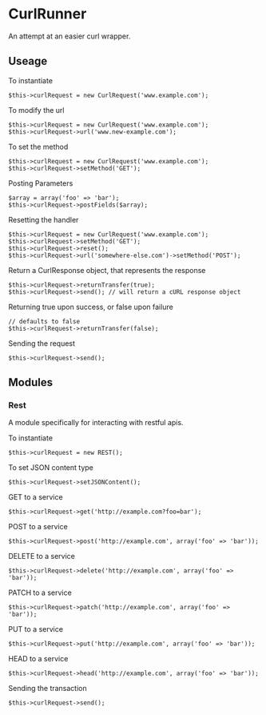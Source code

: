 # CurlRunner

An attempt at an easier curl wrapper.

## Useage

To instantiate

    $this->curlRequest = new CurlRequest('www.example.com');
  
To modify the url

    $this->curlRequest = new CurlRequest('www.example.com');
    $this->curlRequest->url('www.new-example.com');

To set the method

    $this->curlRequest = new CurlRequest('www.example.com');
    $this->curlRequest->setMethod('GET');
  
Posting Parameters

    $array = array('foo' => 'bar');
    $this->curlRequest->postFields($array);

Resetting the handler

    $this->curlRequest = new CurlRequest('www.example.com');
    $this->curlRequest->setMethod('GET');
    $this->curlRequest->reset();
    $this->curlRequest->url('somewhere-else.com')->setMethod('POST');
    
Return a CurlResponse object, that represents the response

    $this->curlRequest->returnTransfer(true);
    $this->curlRequest->send(); // will return a cURL response object

Returning true upon success, or false upon failure

    // defaults to false
    $this->curlRequest->returnTransfer(false);

Sending the request

    $this->curlRequest->send();
  
## Modules

### Rest

A module specifically for interacting with restful apis.

To instantiate

    $this->curlRequest = new REST();
    
To set JSON content type

    $this->curlRequest->setJSONContent();
    
GET to a service

    $this->curlRequest->get('http://example.com?foo=bar');

POST to a service

    $this->curlRequest->post('http://example.com', array('foo' => 'bar'));

DELETE to a service

    $this->curlRequest->delete('http://example.com', array('foo' => 'bar'));

PATCH to a service

    $this->curlRequest->patch('http://example.com', array('foo' => 'bar'));

PUT to a service

    $this->curlRequest->put('http://example.com', array('foo' => 'bar'));
    
HEAD to a service

    $this->curlRequest->head('http://example.com', array('foo' => 'bar'));

Sending the transaction

    $this->curlRequest->send();

